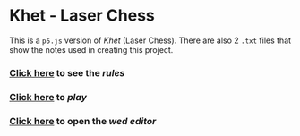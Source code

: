 # Khet - Laser Chess

This is a `p5.js` version of *Khet* (Laser Chess). There are also 2 `.txt` files that show the notes used in creating this project.

### [Click here](https://www.thinkfun.com/wp-content/uploads/2017/10/LaserCh-1034-Instructions.pdf) to see the *rules*
    
    
### [Click here](https://editor.p5js.org/arnavg472/present/wE1HXi780) to *play*

### [Click here](https://editor.p5js.org/arnavg472/sketches/wE1HXi780) to open the *wed editor*
